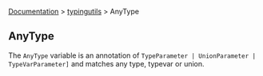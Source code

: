 [Documentation](/docs/documentation.md) > [typingutils](/docs/typingutils/module.md) > AnyType

## AnyType

The `AnyType` variable is an annotation of `TypeParameter | UnionParameter | TypeVarParameter]` and matches any type, typevar or union.
